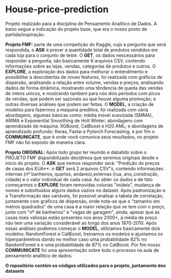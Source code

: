# House-price-prediction
Projeto realizado para a disciplina de Pensamento Analítico de Dados. A baixo segue a indicação do projeto base, que era o nosso ponto de partida/inspiração.

**Projeto FMF:** parte de uma competição do Kaggle, cujo a pergunta que será respondida, o **ASK** é prever a quantidade total de produtos vendidos em cada loja para o conjunto de teste. O **GET**, os dados nescessários para responder a pergunta, são basicamente 6 arquivos CSV, contendo informações sobre as lojas, vendas, categorias de produtos e outros. O **EXPLORE**, a exploração dos dados para melhorar o entendimento e possibilitar a descobertas de novas features, foi realizada com gráficos de dispersão, analisando a relação entre volume, vendas e preços; analisando dados de forma dinâmica, mostrando uma têndencia de queda das vendas de intens unicos, e mostrando tambem para nós dois períodos com picos de vendas, que podem ser sazonais ou que houve alguma promoção; e outras diversas análises que podem ser feitas. O **MODEL**, a criação de modelos para fazermos a maquina preditiva, foi realizada com vária abordagens, algumas básicas como: média móvel suavizada (SMMA), ARIMA e Exponential Smoothing de Holt Winter; abordagens com aprendizado de máquina: XGBoost, CatBoost e H20 AML; e abordagens de aprendizado profundo: Keras, Fastai e Pytorch Forecasting; e por fim o **COMMUNICATE**, que é onde você comunica seus resultados, no projeto FMF não foi exposto de maneira clara.

**Projeto ORIGINAL:** Após todo grupo ter reunido e dabatido sobre o PROJETO FMF disponibilizado decidimos que seremos originais desde o início do projeto.
O **ASK** que iremos responder será: "Predição do preços de casas dos EUA**. o **GET** será 2 arquivos CSV"s, contendo informações internas (nº banheiros, quartos, andares),externas (rua, ano_construção, cidade) e o valor individual de cada casa. Ao obter os dados e de fato começarmos o **EXPLORE** foram removidas colunas "inúteis", mudança de nomes e substituídos alguns dados vazios no dataset. Após padronização e a Transformação das variáveis, foi possível analisar a tabela de correlação, juntamente com gráficos de dispersão, onde nota-se que o "tamanho em metros quadrados" de uma casa é a maior relação que se tem com o preço, junto com "nº de banheiros" e "vagas de garagem", ainda, apesar que as casas mais valiosas estão presentes nos anos 2000+, a média de preço não tem uma variação considerável ao longo dos anos 1870-2010. Após essas análises podemos começar o **MODEL**, utilizamos basicamente dois modelos: RandomForest e CatBoost, treinamos os modelos e ajustamos os hiperparâmetros dando no melhor caso uma probabilidade 82% no RandomForest e e uma probabilidade de 87% no CatBoost. Por fim nosso **COMMUNICATE** foi uma apresentação sobre todo o processo na aula de pensamento analítico de dados.

**O repositório contém os códigos utilizados para o projeto, juntamente dos datasets**
